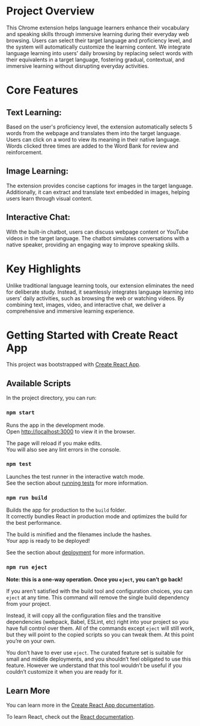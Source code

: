 # Project Overview
This Chrome extension helps language learners enhance their vocabulary and speaking skills through immersive learning during their everyday web browsing. Users can select their target language and proficiency level, and the system will automatically customize the learning content. We integrate language learning into users' daily browsing by replacing select words with their equivalents in a target language, fostering gradual, contextual, and immersive learning without disrupting everyday activities.

# Core Features

## Text Learning:
Based on the user's proficiency level, the extension automatically selects 5 words from the webpage and translates them into the target language. Users can click on a word to view its meaning in their native language. Words clicked three times are added to the Word Bank for review and reinforcement.

## Image Learning:
The extension provides concise captions for images in the target language. Additionally, it can extract and translate text embedded in images, helping users learn through visual content.

## Interactive Chat:
With the built-in chatbot, users can discuss webpage content or YouTube videos in the target language. The chatbot simulates conversations with a native speaker, providing an engaging way to improve speaking skills.

# Key Highlights
Unlike traditional language learning tools, our extension eliminates the need for deliberate study. Instead, it seamlessly integrates language learning into users' daily activities, such as browsing the web or watching videos. By combining text, images, video, and interactive chat, we deliver a comprehensive and immersive learning experience.


# Getting Started with Create React App

This project was bootstrapped with [Create React App](https://github.com/facebook/create-react-app).

## Available Scripts

In the project directory, you can run:

### `npm start`

Runs the app in the development mode.\
Open [http://localhost:3000](http://localhost:3000) to view it in the browser.

The page will reload if you make edits.\
You will also see any lint errors in the console.

### `npm test`

Launches the test runner in the interactive watch mode.\
See the section about [running tests](https://facebook.github.io/create-react-app/docs/running-tests) for more information.

### `npm run build`

Builds the app for production to the `build` folder.\
It correctly bundles React in production mode and optimizes the build for the best performance.

The build is minified and the filenames include the hashes.\
Your app is ready to be deployed!

See the section about [deployment](https://facebook.github.io/create-react-app/docs/deployment) for more information.

### `npm run eject`

**Note: this is a one-way operation. Once you `eject`, you can’t go back!**

If you aren’t satisfied with the build tool and configuration choices, you can `eject` at any time. This command will remove the single build dependency from your project.

Instead, it will copy all the configuration files and the transitive dependencies (webpack, Babel, ESLint, etc) right into your project so you have full control over them. All of the commands except `eject` will still work, but they will point to the copied scripts so you can tweak them. At this point you’re on your own.

You don’t have to ever use `eject`. The curated feature set is suitable for small and middle deployments, and you shouldn’t feel obligated to use this feature. However we understand that this tool wouldn’t be useful if you couldn’t customize it when you are ready for it.

## Learn More

You can learn more in the [Create React App documentation](https://facebook.github.io/create-react-app/docs/getting-started).

To learn React, check out the [React documentation](https://reactjs.org/).
